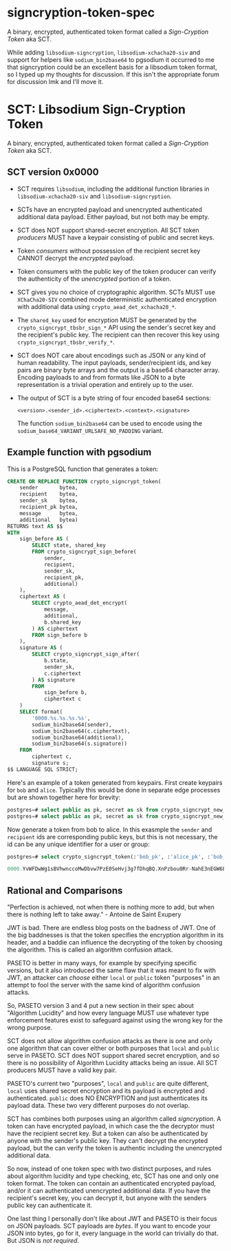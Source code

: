 # signcryption-token-spec
A binary, encrypted, authenticated token format called a *Sign-Cryption Token* aka SCT.


While adding `libsodium-signcryption`, `libsodium-xchacha20-siv` and support for helpers like `sodium_bin2base64` to pgsodium it occurred to me that signcryption could be an excellent basis for a libsodium token format, so I typed up my thoughts for discussion.  If this isn't the appropriate forum for discussion lmk and I'll move it.

# SCT: Libsodium Sign-Cryption Token

A binary, encrypted, authenticated token format called a
*Sign-Cryption Token* aka SCT.

## SCT version 0x0000

 - SCT requires `libsodium`, including the additional function
   libraries in `libsodium-xchacha20-siv` and
   `libsodium-signcryption`.

 - SCTs have an encrypted payload and unencrypted authenticated
   additional data payload. Either payload, but not both may be empty.

 - SCT does NOT support shared-secret encryption. All SCT token
   *producers* MUST have a keypair consisting of public and secret
   keys.

 - Token *consumers* without possession of the recipient secret key
   CANNOT decrypt the *encrypted* payload.

 - Token consumers with the public key of the token producer can
   verify the authenticity of the *unencrypted* portion of a token.

 - SCT gives you no choice of cryptographic algorithm. SCTs MUST use
   `XChaCha20-SIV` combined mode deterministic authenticated
   encryption with additional data using
   `crypto_aead_det_xchacha20_*`.

 - The `shared_key` used for encryption MUST be generated by the
   `crypto_signcrypt_tbsbr_sign_*` API using the sender's secret key
   and the recipient's public key.  The recipient can then recover
   this key using `crypto_signcrypt_tbsbr_verify_*`.

 - SCT does NOT care about encodings such as JSON or any kind of human
   readability. The input payloads, sender/recipient ids, and key
   pairs are binary byte arrays and the output is a base64 character
   array. Encoding payloads to and from formats like JSON to a byte
   representation is a trivial operation and entirely up to the user.
   
 - The output of SCT is a byte string of four encoded base64 sections:
 
   `<version>.<sender_id>.<ciphertext>.<context>.<signature>`
   
   The function `sodium_bin2base64` can be used to encode using the
   `sodium_base64_VARIANT_URLSAFE_NO_PADDING` variant.

## Example function with pgsodium

This is a PostgreSQL function that generates a token:

```sql
CREATE OR REPLACE FUNCTION crypto_signcrypt_token(
    sender       bytea,
    recipient    bytea,
    sender_sk    bytea,
    recipient_pk bytea,
    message      bytea,
    additional   bytea)
RETURNS text AS $$
WITH
    sign_before AS (
        SELECT state, shared_key
        FROM crypto_signcrypt_sign_before(
            sender,
            recipient,
            sender_sk,
            recipient_pk,
            additional)
    ),
    ciphertext AS (
        SELECT crypto_aead_det_encrypt(
            message,
            additional,
            b.shared_key
        ) AS ciphertext
        FROM sign_before b
    ),
    signature AS (
        SELECT crypto_signcrypt_sign_after(
            b.state,
            sender_sk,
            c.ciphertext
        ) AS signature
        FROM
            sign_before b,
            ciphertext c
    )
    SELECT format(
        '0000.%s.%s.%s.%s',
        sodium_bin2base64(sender),
        sodium_bin2base64(c.ciphertext),
        sodium_bin2base64(additional),
        sodium_bin2base64(s.signature))
    FROM
        ciphertext c,
        signature s;
$$ LANGUAGE SQL STRICT;
```

Here's an example of a token generated from keypairs.  First create
keypairs for `bob` and `alice`.  Typically this would be done in
separate edge processes but are shown together here for brevity:

```sql
postgres=# select public as pk, secret as sk from crypto_signcrypt_new_keypair () \gset bob_
postgres=# select public as pk, secret as sk from crypto_signcrypt_new_keypair () \gset alice_
```

Now generate a token from bob to alice.  In this exasmple the `sender`
and `recipient` ids are corresponding public keys, but this is not
necessary, the id can be any unique identifier for a user or group:

```sql
postgres=# select crypto_signcrypt_token(:'bob_pk', :'alice_pk', :'bob_sk', :'alice_pk', 'this is encrypted s3kret message', 'this is unencrpyted additional data');

0000.YvWFDwWg1sBVhwnccoMwDbvw7PzE0SeHvj3g7fDhqBQ.XnPzbou0Rr-NahE3nEGW6EC5QAFvT11iQzAFHu9NjOksdzV61fuftjDfLgU_vZp7IMAfryeoUAGlQCP7h4RM5g.dGhpcyBpcyB1bmVuY3JweXRlZCBhZGRpdGlvbmFsIGRhdGE.qS1slA8qW4J_uKO079VlzKC5BUazG1W67TVuYCqRKgY8CHybwfgho5U_LNGQTZ60nkDxfU4Q9U3o2w2BAwAAAA
```

## Rational and Comparisons

"Perfection is achieved, not when there is nothing more to add, but
when there is nothing left to take away." - Antoine de Saint Exupery

JWT is bad.  There are endless blog posts on the badness of JWT.  One
of the big baddnesses is that the token specifies the encryption
algorithm in its header, and a baddie can influence the decrypting of
the token by choosing the algorithm.  This is called an algorithm
confusion attack.

PASETO is better in many ways, for example by specifying specific
versions, but it also introduced the same flaw that it was meant to
fix with JWT, an attacker can *choose* either `local` or `public`
token "purposes" in an attempt to fool the server with the same kind
of algorithm confusion attacks.

So, PASETO version 3 and 4 put a new section in their spec about
"Algorithm Lucidity" and how every language MUST use whatever type
enforcement features exist to safeguard against using the wrong key
for the wrong purpose.

SCT does not allow algorithm confusion attacks as there is one and
only one algorithm that can cover either or both purposes that `local`
and `public` serve in PASETO.  SCT does NOT support shared secret
encryption, and so there is no possibility of Algorithm Lucidity
attacks being an issue.  All SCT producers MUST have a valid key pair.

PASETO's current two "purposes", `local` and `public` are quite
different, `local` uses shared secret encryption and its payload is
encrypted and authenticated.  `public` does NO ENCRYPTION and just
authenticates its payload data.  These two very different purposes do
not overlap.

SCT has combines both purposes using an algorithm called
*signcryption*.  A token can have encrypted payload, in which case the
the decryptor must have the recipient secret key.  But a token can
also be authenticated by anyone with the sender's public key.  They
can't decrypt the encrypted payload, but the can verify the token is
authentic including the unencrypted additional data.

So now, instead of one token spec with two distinct purposes, and
rules about algorithm lucidity and type checking, etc, SCT has one and
only one token format.  The token can contain an authenticated
encrypted payload, and/or it can authenticated unencrypted additional
data.  If you have the recipient's secret key, you can decrypt it, but
anyone with the senders public key can authenticate it.

One last thing I personally don't like about JWT and PASETO is their
focus on JSON payloads.  SCT payloads are *bytes*.  If you want to
encode your JSON into bytes, go for it, every language in the world
can trivially do that. But JSON is *not required*.

